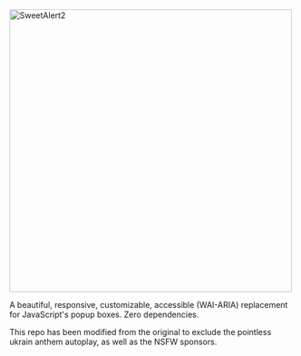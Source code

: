 
<a href="https://github/jsimmonstx/sweetalert2np/">
  <img src="./assets/swal2-logo.png" width="498" alt="SweetAlert2">
</a>

A beautiful, responsive, customizable, accessible (WAI-ARIA) replacement <br> for JavaScript's popup boxes. Zero dependencies.

This repo has been modified from the original to exclude the pointless ukrain anthem autoplay, as well as the 
NSFW sponsors.
